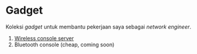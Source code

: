 # Gadget
Koleksi _gadget_ untuk membantu pekerjaan saya sebagai _network engineer_.
1. [Wireless console server][1]
2. Bluetooth console (cheap, coming soon)

[1]: WirelessConsoleServer.md
